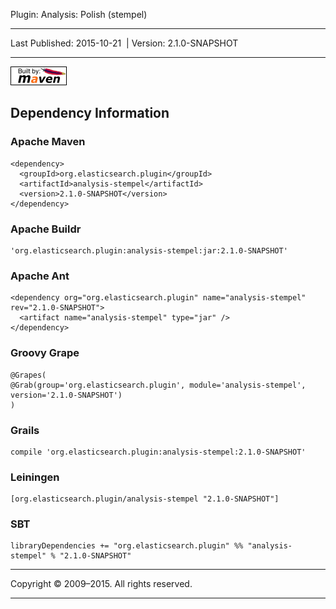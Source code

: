 Plugin: Analysis: Polish (stempel)

------------------------------------------------------------------------

<span id="publishDate">Last Published: 2015-10-21</span>  | <span id="projectVersion">Version: 2.1.0-SNAPSHOT</span>

------------------------------------------------------------------------

[![Built by Maven](./images/logos/maven-feather.png)](http://maven.apache.org/ "Built by Maven")

Dependency Information
----------------------

### Apache Maven

    <dependency>
      <groupId>org.elasticsearch.plugin</groupId>
      <artifactId>analysis-stempel</artifactId>
      <version>2.1.0-SNAPSHOT</version>
    </dependency>

### Apache Buildr

    'org.elasticsearch.plugin:analysis-stempel:jar:2.1.0-SNAPSHOT'

### Apache Ant

    <dependency org="org.elasticsearch.plugin" name="analysis-stempel" rev="2.1.0-SNAPSHOT">
      <artifact name="analysis-stempel" type="jar" />
    </dependency>

### Groovy Grape

    @Grapes(
    @Grab(group='org.elasticsearch.plugin', module='analysis-stempel', version='2.1.0-SNAPSHOT')
    )

### Grails

    compile 'org.elasticsearch.plugin:analysis-stempel:2.1.0-SNAPSHOT'

### Leiningen

    [org.elasticsearch.plugin/analysis-stempel "2.1.0-SNAPSHOT"]

### SBT

    libraryDependencies += "org.elasticsearch.plugin" %% "analysis-stempel" % "2.1.0-SNAPSHOT"

------------------------------------------------------------------------

Copyright © 2009–2015. All rights reserved.

------------------------------------------------------------------------


